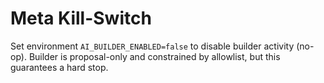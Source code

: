 # Meta Kill-Switch
Set environment `AI_BUILDER_ENABLED=false` to disable builder activity (no-op).
Builder is proposal-only and constrained by allowlist, but this guarantees a hard stop.

